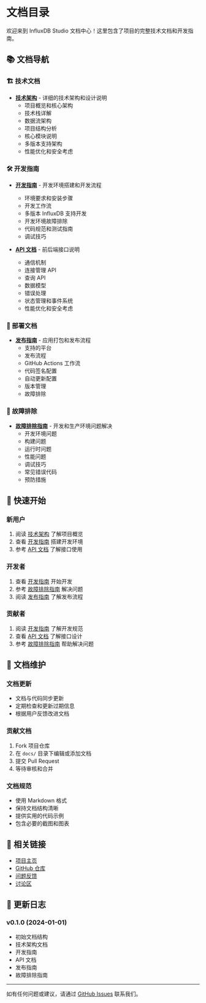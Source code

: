 # 文档目录

欢迎来到 InfluxDB Studio 文档中心！这里包含了项目的完整技术文档和开发指南。

## 📚 文档导航

### 🏗️ 技术文档
- **[技术架构](./architecture.md)** - 详细的技术架构和设计说明
  - 项目概览和核心架构
  - 技术栈详解
  - 数据流架构
  - 项目结构分析
  - 核心模块说明
  - 多版本支持架构
  - 性能优化和安全考虑

### 🛠️ 开发指南
- **[开发指南](./development.md)** - 开发环境搭建和开发流程
  - 环境要求和安装步骤
  - 开发工作流
  - 多版本 InfluxDB 支持开发
  - 开发环境故障排除
  - 代码规范和测试指南
  - 调试技巧

- **[API 文档](./api.md)** - 前后端接口说明
  - 通信机制
  - 连接管理 API
  - 查询 API
  - 数据模型
  - 错误处理
  - 状态管理和事件系统
  - 性能优化和安全考虑

### 🚀 部署文档
- **[发布指南](./release.md)** - 应用打包和发布流程
  - 支持的平台
  - 发布流程
  - GitHub Actions 工作流
  - 代码签名配置
  - 自动更新配置
  - 版本管理
  - 故障排除



### 🔧 故障排除
- **[故障排除指南](./troubleshooting.md)** - 开发和生产环境问题解决
  - 开发环境问题
  - 构建问题
  - 运行时问题
  - 性能问题
  - 调试技巧
  - 常见错误代码
  - 预防措施

## 🎯 快速开始

### 新用户
1. 阅读 [技术架构](./architecture.md) 了解项目概览
2. 查看 [开发指南](./development.md) 搭建开发环境
3. 参考 [API 文档](./api.md) 了解接口使用

### 开发者
1. 查看 [开发指南](./development.md) 开始开发
2. 参考 [故障排除指南](./troubleshooting.md) 解决问题
3. 阅读 [发布指南](./release.md) 了解发布流程

### 贡献者
1. 阅读 [开发指南](./development.md) 了解开发规范
2. 查看 [API 文档](./api.md) 了解接口设计
3. 参考 [故障排除指南](./troubleshooting.md) 帮助解决问题

## 📖 文档维护

### 文档更新
- 文档与代码同步更新
- 定期检查和更新过期信息
- 根据用户反馈改进文档

### 贡献文档
1. Fork 项目仓库
2. 在 `docs/` 目录下编辑或添加文档
3. 提交 Pull Request
4. 等待审核和合并

### 文档规范
- 使用 Markdown 格式
- 保持文档结构清晰
- 提供实用的代码示例
- 包含必要的截图和图表

## 🔗 相关链接

- [项目主页](../README.md)
- [GitHub 仓库](https://github.com/your-username/influxdb-studio)
- [问题反馈](https://github.com/your-username/influxdb-studio/issues)
- [讨论区](https://github.com/your-username/influxdb-studio/discussions)

## 📝 更新日志

### v0.1.0 (2024-01-01)
- 初始文档结构
- 技术架构文档
- 开发指南
- API 文档
- 发布指南
- 故障排除指南

---

如有任何问题或建议，请通过 [GitHub Issues](https://github.com/your-username/influxdb-studio/issues) 联系我们。 